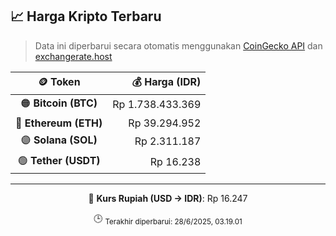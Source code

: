 

<!-- HARGA_KRIPTO -->
## 📈 Harga Kripto Terbaru

> Data ini diperbarui secara otomatis menggunakan [CoinGecko API](https://www.coingecko.com/) dan [exchangerate.host](https://exchangerate.host/)

<div align="center">

| 🪙 Token | 💰 Harga (IDR) |
|:------:|---------------:|
| 🟠 **Bitcoin (BTC)**   | Rp 1.738.433.369 |
| 🔵 **Ethereum (ETH)**  | Rp 39.294.952 |
| 🟣 **Solana (SOL)**    | Rp 2.311.187 |
| 🟢 **Tether (USDT)**   | Rp 16.238 |

---

💱 **Kurs Rupiah (USD → IDR)**: Rp 16.247

🕒 <sub>Terakhir diperbarui: 28/6/2025, 03.19.01</sub>

</div>
<!-- /HARGA_KRIPTO -->